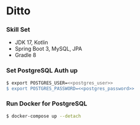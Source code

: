 # Ditto

### Skill Set
- JDK 17, Kotlin
- Spring Boot 3, MySQL, JPA
- Gradle 8

### Set PostgreSQL Auth up

```bash
$ export POSTGRES_USER=<<postgres_user>>
$ export POSTGRES_PASSWORD=<<postgres_password>>
```

### Run Docker for PostgreSQL

```bash
$ docker-compose up --detach
```


